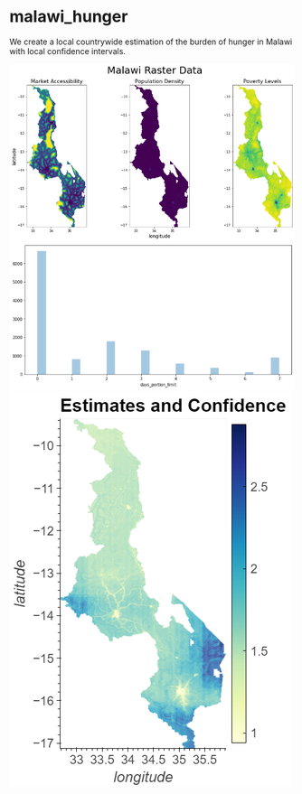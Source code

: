 # malawi_hunger
We create a local countrywide estimation of the burden of hunger in Malawi with local confidence intervals.

![Results](./raster_data.png)
![Results](./survey_data.png)
![Results](./estimation_map.png)

